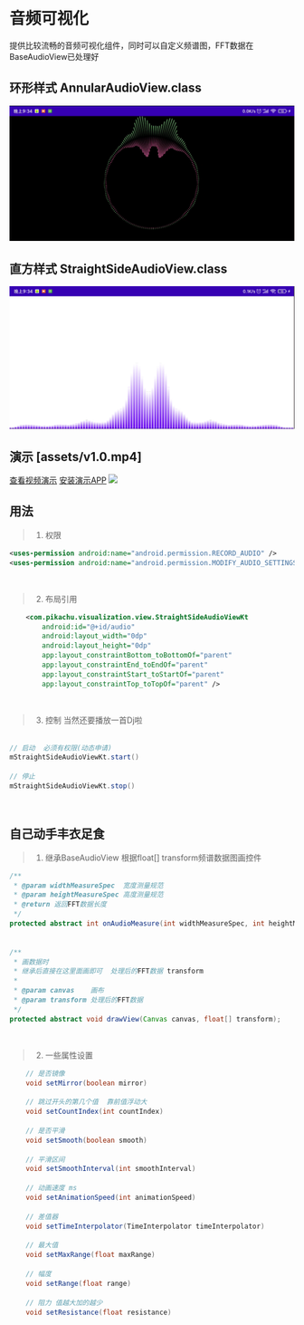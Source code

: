 音频可视化
===
提供比较流畅的音频可视化组件，同时可以自定义频谱图，FFT数据在BaseAudioView已处理好


环形样式 AnnularAudioView.class
----
![](assets/au.png)




直方样式 StraightSideAudioView.class
----
![](assets/se.png)

演示 [assets/v1.0.mp4]
---
[查看视频演示](assets/v1.0.mp4)
[安装演示APP](assets/app-release.apk)
![](assets/v1.0.gif)




用法
---
>1. 权限
```xml
<uses-permission android:name="android.permission.RECORD_AUDIO" />
<uses-permission android:name="android.permission.MODIFY_AUDIO_SETTINGS" />
```
<br>


>2. 布局引用
```xml
    <com.pikachu.visualization.view.StraightSideAudioViewKt
        android:id="@+id/audio"
        android:layout_width="0dp"
        android:layout_height="0dp"
        app:layout_constraintBottom_toBottomOf="parent"
        app:layout_constraintEnd_toEndOf="parent"
        app:layout_constraintStart_toStartOf="parent"
        app:layout_constraintTop_toTopOf="parent" />
```
<br>

>3. 控制  当然还要播放一首Dj啦
```java

// 启动  必须有权限(动态申请)
mStraightSideAudioViewKt.start()

// 停止
mStraightSideAudioViewKt.stop()

```
<br>










自己动手丰衣足食
---
>1. 继承BaseAudioView 根据float[] transform频谱数据图画控件
```java
/**
 * @param widthMeasureSpec  宽度测量规范
 * @param heightMeasureSpec 高度测量规范
 * @return 返回FFT数据长度
 */
protected abstract int onAudioMeasure(int widthMeasureSpec, int heightMeasureSpec);


/**
 * 画数据时
 * 继承后直接在这里面画即可  处理后的FFT数据 transform
 *
 * @param canvas    画布
 * @param transform 处理后的FFT数据
 */
protected abstract void drawView(Canvas canvas, float[] transform);

```
<br>


>2. 一些属性设置
```java
    // 是否镜像
    void setMirror(boolean mirror)

    // 跳过开头的第几个值  靠前值浮动大
    void setCountIndex(int countIndex) 

    // 是否平滑
    void setSmooth(boolean smooth)

    // 平滑区间
    void setSmoothInterval(int smoothInterval)

    // 动画速度 ms
    void setAnimationSpeed(int animationSpeed)

    // 差值器
    void setTimeInterpolator(TimeInterpolator timeInterpolator)
    
    // 最大值
    void setMaxRange(float maxRange)

    // 幅度
    void setRange(float range)

    // 阻力 值越大加的越少
    void setResistance(float resistance)

```
